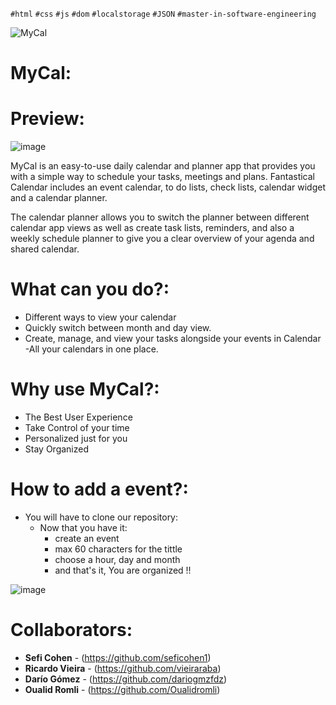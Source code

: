 `#html` `#css` `#js` `#dom` `#localstorage` `#JSON` `#master-in-software-engineering`


![MyCal](https://user-images.githubusercontent.com/81560312/166891724-f73ca194-b8d9-41ec-ad28-f98f6f85201b.png)

# MyCal:

# Preview:
![image](https://user-images.githubusercontent.com/81560312/166891933-b40b86fd-b7fb-4aa7-bbcc-248101af7d67.png)

MyCal is an easy-to-use daily calendar and planner app that provides you with a simple way to schedule your tasks, meetings and plans. Fantastical Calendar includes an event calendar, to do lists, check lists, calendar widget and a calendar planner.

The calendar planner allows you to switch the planner between different calendar app views as well as create task lists, reminders, and also a weekly schedule planner to give you a clear overview of your agenda and shared calendar.

# What can you do?:

- Different ways to view your calendar
- Quickly switch between month and day view.
- Create, manage, and view your tasks alongside your events in Calendar
-All your calendars in one place.


# Why use MyCal?:

- The Best User Experience
- Take Control of your time
- Personalized just for you
- Stay Organized

# How to add a event?:

 - You will have to clone our repository:
    - Now that you have it:
      - create an event
      - max 60 characters for the tittle
      - choose a hour, day and month
      - and that's it, You are organized !!

![image](https://user-images.githubusercontent.com/81560312/166894004-5053dc48-4993-49c5-8b74-f1f98f97cd64.png)

# Collaborators:
* **Sefi Cohen** - (https://github.com/seficohen1)
* **Ricardo Vieira** - (https://github.com/vieiraraba)
* **Darío Gómez** - (https://github.com/dariogmzfdz)
* **Oualid Romli** - (https://github.com/Oualidromli)
